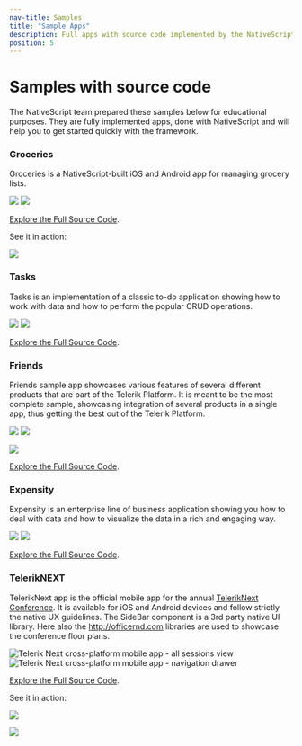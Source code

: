 ```yaml
---
nav-title: Samples
title: "Sample Apps"
description: Full apps with source code implemented by the NativeScript team
position: 5
---
```


# Samples with source code

The NativeScript team prepared these samples below for educational purposes. They are fully implemented apps, done with NativeScript and will help you to get started quickly with the framework.

### Groceries
Groceries is a NativeScript-built iOS and Android app for managing grocery lists.

![](https://www.nativescript.org/images/default-source/default-album/sample-groceries-ios.png)
![](https://www.nativescript.org/images/default-source/default-album/sample-groceries-android.png)

[Explore the Full Source Code](http://github.com/nativescript/sample-groceries).

See it in action:

[![](
https://www.telerik.com/sfimages/default-source/app-store-buttons/googleplay.png?sfvrsn=2)](https://play.google.com/store/apps/details?id=org.nativescript.groceries)

### Tasks
Tasks is an implementation of a classic to-do application showing how to work with data and how to perform the popular CRUD operations.

![](https://www.nativescript.org/images/default-source/default-album/sample-tasks-list.png)
![](https://www.nativescript.org/images/default-source/default-album/sample-tasks-details.png)

[Explore the Full Source Code](http://github.com/nativescript/sample-tasks).

### Friends
Friends sample app showcases various features of several different products that are part of the Telerik Platform. It is meant to be the most complete sample, showcasing integration of several products in a single app, thus getting the best out of the Telerik Platform.

![](https://www.nativescript.org/images/default-source/default-album/friends4.png)
![](https://www.nativescript.org/images/default-source/default-album/friends3.png?Status=Master&sfvrsn=0)

[![](
http://docs.telerik.com/platform/appbuilder/sample-apps/images/try-in-appbuilder.png)](https://platform.telerik.com/#appbuilder/clone/https%3A%2F%2Fgithub.com%2FNativeScript%2Fsample-Friends.git)

[Explore the Full Source Code](http://github.com/nativescript/sample-friends).



### Expensity
Expensity is an enterprise line of business application showing you how to deal with data and how to visualize the data in a rich and engaging way.

![](https://www.nativescript.org/images/default-source/default-album/expensity-report-details.png)
![](https://www.nativescript.org/images/default-source/default-album/expensity-overview.png)


[Explore the Full Source Code](http://github.com/nativescript/sample-xpensity).

### TelerikNEXT
TelerikNext app is the official mobile app for the annual [TelerikNext Conference](http://teleriknext.com/). It is available for iOS and Android devices and follow strictly the native UX guidelines. The SideBar component is a 3rd party native UI library. Here also the http://officernd.com libraries are used to showcase the conference floor plans.

![Telerik Next cross-platform mobile app - all sessions view](https://www.nativescript.org/images/default-source/default-album/telerik-next-all-sessions.png)
![Telerik Next cross-platform mobile app - navigation drawer](https://www.nativescript.org/images/default-source/default-album/telerik-next-nav-drawer.png)

[Explore the Full Source Code](http://github.com/nativescript/sample-teleriknext).

See it in action:

[![](
https://www.telerik.com/sfimages/default-source/app-store-buttons/googleplay.png?sfvrsn=2)](https://play.google.com/store/apps/details?id=org.nativescript.TelerikNEXT)

[![](
https://www.telerik.com/sfimages/default-source/app-store-buttons/appstore.png?sfvrsn=2)](https://itunes.apple.com/bg/app/teleriknext/id982525766?mt=8)


